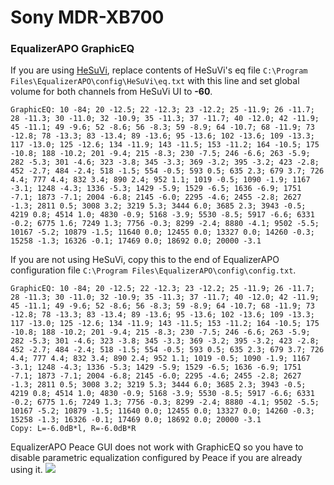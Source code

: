 # Sony MDR-XB700
### EqualizerAPO GraphicEQ
If you are using [HeSuVi](https://sourceforge.net/projects/hesuvi/), replace contents of HeSuVi's eq file `C:\Program Files\EqualizerAPO\config\HeSuVi\eq.txt` with this line and set global volume for both channels from HeSuVi UI to **-60**.
```
GraphicEQ: 10 -84; 20 -12.5; 22 -12.3; 23 -12.2; 25 -11.9; 26 -11.7; 28 -11.3; 30 -11.0; 32 -10.9; 35 -11.3; 37 -11.7; 40 -12.0; 42 -11.9; 45 -11.1; 49 -9.6; 52 -8.6; 56 -8.3; 59 -8.9; 64 -10.7; 68 -11.9; 73 -12.8; 78 -13.3; 83 -13.4; 89 -13.6; 95 -13.6; 102 -13.6; 109 -13.3; 117 -13.0; 125 -12.6; 134 -11.9; 143 -11.5; 153 -11.2; 164 -10.5; 175 -10.8; 188 -10.2; 201 -9.4; 215 -8.3; 230 -7.5; 246 -6.6; 263 -5.9; 282 -5.3; 301 -4.6; 323 -3.8; 345 -3.3; 369 -3.2; 395 -3.2; 423 -2.8; 452 -2.7; 484 -2.4; 518 -1.5; 554 -0.5; 593 0.5; 635 2.3; 679 3.7; 726 4.4; 777 4.4; 832 3.4; 890 2.4; 952 1.1; 1019 -0.5; 1090 -1.9; 1167 -3.1; 1248 -4.3; 1336 -5.3; 1429 -5.9; 1529 -6.5; 1636 -6.9; 1751 -7.1; 1873 -7.1; 2004 -6.8; 2145 -6.0; 2295 -4.6; 2455 -2.8; 2627 -1.3; 2811 0.5; 3008 3.2; 3219 5.3; 3444 6.0; 3685 2.3; 3943 -0.5; 4219 0.8; 4514 1.0; 4830 -0.9; 5168 -3.9; 5530 -8.5; 5917 -6.6; 6331 -0.2; 6775 1.6; 7249 1.3; 7756 -0.3; 8299 -2.4; 8880 -4.1; 9502 -5.5; 10167 -5.2; 10879 -1.5; 11640 0.0; 12455 0.0; 13327 0.0; 14260 -0.3; 15258 -1.3; 16326 -0.1; 17469 0.0; 18692 0.0; 20000 -3.1
```
If you are not using HeSuVi, copy this to the end of EqualizerAPO configuration file `C:\Program Files\EqualizerAPO\config\config.txt`.
```
GraphicEQ: 10 -84; 20 -12.5; 22 -12.3; 23 -12.2; 25 -11.9; 26 -11.7; 28 -11.3; 30 -11.0; 32 -10.9; 35 -11.3; 37 -11.7; 40 -12.0; 42 -11.9; 45 -11.1; 49 -9.6; 52 -8.6; 56 -8.3; 59 -8.9; 64 -10.7; 68 -11.9; 73 -12.8; 78 -13.3; 83 -13.4; 89 -13.6; 95 -13.6; 102 -13.6; 109 -13.3; 117 -13.0; 125 -12.6; 134 -11.9; 143 -11.5; 153 -11.2; 164 -10.5; 175 -10.8; 188 -10.2; 201 -9.4; 215 -8.3; 230 -7.5; 246 -6.6; 263 -5.9; 282 -5.3; 301 -4.6; 323 -3.8; 345 -3.3; 369 -3.2; 395 -3.2; 423 -2.8; 452 -2.7; 484 -2.4; 518 -1.5; 554 -0.5; 593 0.5; 635 2.3; 679 3.7; 726 4.4; 777 4.4; 832 3.4; 890 2.4; 952 1.1; 1019 -0.5; 1090 -1.9; 1167 -3.1; 1248 -4.3; 1336 -5.3; 1429 -5.9; 1529 -6.5; 1636 -6.9; 1751 -7.1; 1873 -7.1; 2004 -6.8; 2145 -6.0; 2295 -4.6; 2455 -2.8; 2627 -1.3; 2811 0.5; 3008 3.2; 3219 5.3; 3444 6.0; 3685 2.3; 3943 -0.5; 4219 0.8; 4514 1.0; 4830 -0.9; 5168 -3.9; 5530 -8.5; 5917 -6.6; 6331 -0.2; 6775 1.6; 7249 1.3; 7756 -0.3; 8299 -2.4; 8880 -4.1; 9502 -5.5; 10167 -5.2; 10879 -1.5; 11640 0.0; 12455 0.0; 13327 0.0; 14260 -0.3; 15258 -1.3; 16326 -0.1; 17469 0.0; 18692 0.0; 20000 -3.1
Copy: L=-6.0dB*l, R=-6.0dB*R
```
EqualizerAPO Peace GUI does not work with GraphicEQ so you have to disable parametric equalization configured by Peace if you are already using it.
![](https://raw.githubusercontent.com/jaakkopasanen/AutoEq/master/results/Innerfidelity%202017/headphoncecom/onear/Sony%20MDR-XB700/Sony%20MDR-XB700.png)
